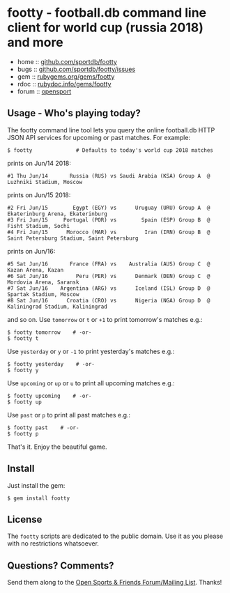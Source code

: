 # footty - football.db command line client for world cup (russia 2018) and more

* home  :: [github.com/sportdb/footty](https://github.com/sportdb/footty)
* bugs  :: [github.com/sportdb/footty/issues](https://github.com/sportdb/footty/issues)
* gem   :: [rubygems.org/gems/footty](https://rubygems.org/gems/footty)
* rdoc  :: [rubydoc.info/gems/footty](http://rubydoc.info/gems/footty)
* forum :: [opensport](http://groups.google.com/group/opensport)





## Usage - Who's playing today?

The footty command line tool lets you query the online football.db HTTP JSON API services
for upcoming or past matches. For example:

    $ footty              # Defaults to today's world cup 2018 matches

prints on Jun/14 2018:

    #1 Thu Jun/14       Russia (RUS) vs Saudi Arabia (KSA) Group A  @ Luzhniki Stadium, Moscow

prints on Jun/15 2018:

    #2 Fri Jun/15        Egypt (EGY) vs      Uruguay (URU) Group A  @ Ekaterinburg Arena, Ekaterinburg
    #3 Fri Jun/15     Portugal (POR) vs        Spain (ESP) Group B  @ Fisht Stadium, Sochi
    #4 Fri Jun/15      Morocco (MAR) vs         Iran (IRN) Group B  @ Saint Petersburg Stadium, Saint Petersburg

prints on Jun/16:

    #5 Sat Jun/16       France (FRA) vs    Australia (AUS) Group C  @ Kazan Arena, Kazan
    #6 Sat Jun/16         Peru (PER) vs      Denmark (DEN) Group C  @ Mordovia Arena, Saransk
    #7 Sat Jun/16    Argentina (ARG) vs      Iceland (ISL) Group D  @ Spartak Stadium, Moscow
    #8 Sat Jun/16      Croatia (CRO) vs      Nigeria (NGA) Group D  @ Kaliningrad Stadium, Kaliningrad

and so on.
Use `tomorrow` or `t` or `+1` to print tomorrow's matches e.g.:

    $ footty tomorrow    # -or-
    $ footty t

Use `yesterday` or `y` or `-1` to print yesterday's matches e.g.:

    $ footty yesterday    # -or-
    $ footty y

Use `upcoming` or `up` or `u` to print all upcoming matches e.g.:

    $ footty upcoming    # -or-
    $ footty up

Use `past` or `p` to print all past matches e.g.:

    $ footty past    # -or-
    $ footty p


That's it. Enjoy the beautiful game.


## Install

Just install the gem:

    $ gem install footty


## License

The `footty` scripts are dedicated to the public domain.
Use it as you please with no restrictions whatsoever.


## Questions? Comments?

Send them along to the
[Open Sports & Friends Forum/Mailing List](http://groups.google.com/group/opensport).
Thanks!
